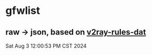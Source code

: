 # gfwlist
## raw -> json, based on [v2ray-rules-dat](https://github.com/Loyalsoldier/v2ray-rules-dat)
Sat Aug  3 12:00:53 PM CST 2024

